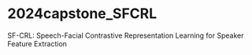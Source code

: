 # 2024capstone_SFCRL
SF-CRL: Speech-Facial Contrastive Representation Learning for Speaker Feature Extraction
